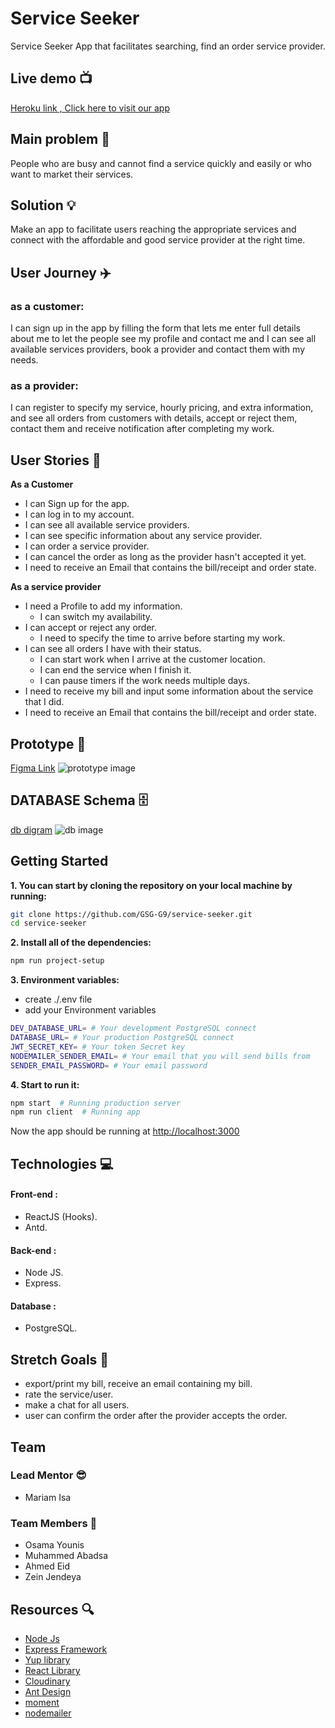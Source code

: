 # Service Seeker
Service Seeker App that facilitates searching, find an order service provider.

## Live demo :tv: 
[Heroku link , Click here to visit our app](https://service-seeker.herokuapp.com/)

## Main problem :new_moon_with_face:
People who are busy and cannot find a service quickly and easily or who want to market their services.

## Solution :bulb:
Make an app to facilitate users reaching the appropriate services and connect with the affordable and good service provider at the right time.



## User Journey :airplane:
### as a customer:
I can sign up in the app by filling the form that lets me enter full details about me to let the people see my profile and contact me and I can see all available services providers, book a provider and contact them with my needs.
### as a provider:
I can register to specify my service, hourly pricing, and extra information, and see all orders from customers with details, accept or reject them, contact them and receive notification after completing my work.

## User Stories :open_book:

**As a Customer**
* I can Sign up for the app.
* I can log in to my account.
* I can see all available service providers.
* I can see specific information about any service provider.
* I can order a service provider.
* I can cancel the order as long as the provider hasn't accepted it yet.
* I need to receive an Email that contains the bill/receipt and order state.

**As a service provider**
* I need a Profile to add my information.
    * I can switch my availability.
* I can accept or reject any order.
    * I need to specify the time to arrive before starting my work.
* I can see all orders I have with their status.
    * I can start work when I arrive at the customer location.
    * I can end the service when I finish it.
    * I can pause timers if the work needs multiple days.
* I need to receive my bill and input some information about the service that I did.
* I need to receive an Email that contains the bill/receipt and order state.

## Prototype :art:
[Figma Link](https://www.figma.com/file/4gyWA11DmZOmlnle5mC4TG/hound?node-id=0%3A1)
![prototype image](https://i.imgur.com/awA5aKA.png)




## DATABASE Schema :file_cabinet:
[db digram](https://dbdiagram.io/d/60158d7e80d742080a3878db)
![db image](https://i.imgur.com/umLYRoS.png)

## Getting Started
**1. You can start by cloning the repository on your local machine by running:**

```sh
git clone https://github.com/GSG-G9/service-seeker.git
cd service-seeker
```

**2. Install all of the dependencies:**

```sh
npm run project-setup
```
**3. Environment variables:**
- create ./.env file
- add your Environment variables
```sh
DEV_DATABASE_URL= # Your development PostgreSQL connect
DATABASE_URL= # Your production PostgreSQL connect
JWT_SECRET_KEY= # Your token Secret key
NODEMAILER_SENDER_EMAIL= # Your email that you will send bills from
SENDER_EMAIL_PASSWORD= # Your email password
```
**4. Start to run it:**

```sh
npm start  # Running production server
npm run client  # Running app
```

Now the app should be running at [http://localhost:3000](http://localhost:3000)


## Technologies :computer:

#### Front-end :

- ReactJS (Hooks).
- Antd.

#### Back-end :

- Node JS.
- Express.

#### Database :
- PostgreSQL.

## Stretch Goals :goal_net:
* export/print my bill, receive an email containing my bill.
* rate the service/user.
* make a chat for all users.
* user can confirm the order after the provider accepts the order.

## Team

### Lead Mentor :sunglasses:
* Mariam Isa

### Team Members :busts_in_silhouette:
* Osama Younis
* Muhammed Abadsa
* Ahmed Eid
* Zein Jendeya 
 

## Resources :mag:
* [Node Js](https://nodejs.org/en/)
* [Express Framework](https://expressjs.com/)
* [Yup library](https://github.com/jquense/yup) 
* [React Library](https://reactjs.org/)
* [Cloudinary](https://cloudinary.com/)
* [Ant Design](https://ant.design/)
* [moment](https://momentjs.com/)
* [nodemailer](https://nodemailer.com/)

